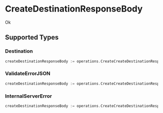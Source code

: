 # CreateDestinationResponseBody

Ok


## Supported Types

### Destination

```go
createDestinationResponseBody := operations.CreateCreateDestinationResponseBodyDestination(shared.Destination{/* values here */})
```

### ValidateErrorJSON

```go
createDestinationResponseBody := operations.CreateCreateDestinationResponseBodyValidateErrorJSON(shared.ValidateErrorJSON{/* values here */})
```

### InternalServerError

```go
createDestinationResponseBody := operations.CreateCreateDestinationResponseBodyInternalServerError(shared.InternalServerError{/* values here */})
```

